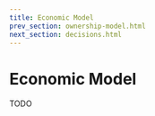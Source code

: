 ```yaml
---
title: Economic Model
prev_section: ownership-model.html
next_section: decisions.html
---
```


# Economic Model

TODO
